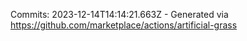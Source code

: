 Commits: 2023-12-14T14:14:21.663Z - Generated via https://github.com/marketplace/actions/artificial-grass
<br>

